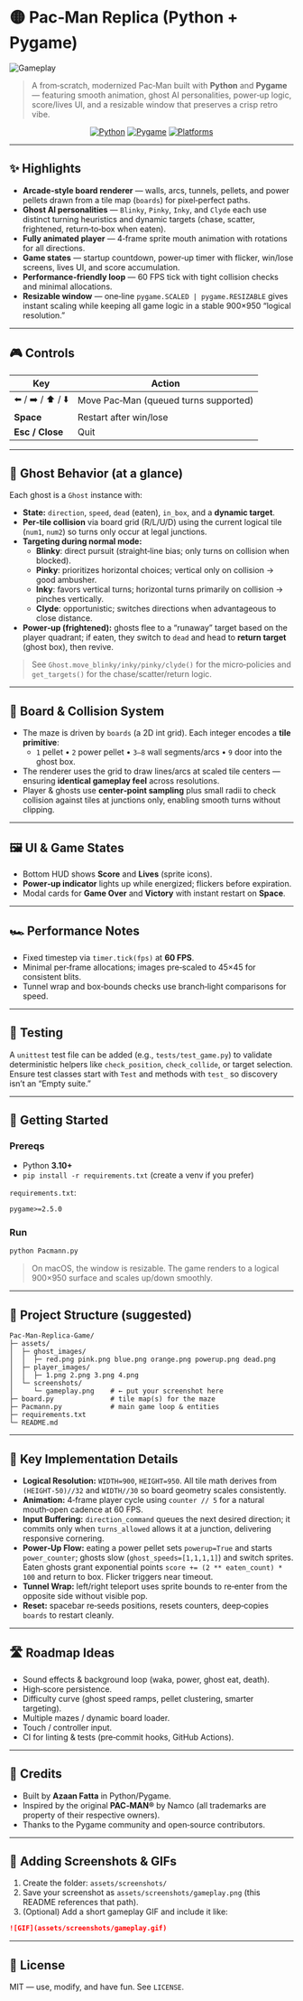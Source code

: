 # 🟡 Pac‑Man Replica (Python + Pygame)

![Gameplay](assets/screenshots/gameplay.png)

> A from‑scratch, modernized Pac‑Man built with **Python** and **Pygame** — featuring smooth animation, ghost AI personalities, power‑up logic, score/lives UI, and a resizable window that preserves a crisp retro vibe.

<p align="center">
  <a href="https://img.shields.io/badge/python-3.10%2B-blue.svg"><img alt="Python" src="https://img.shields.io/badge/python-3.10%2B-blue.svg"></a>
  <a href="https://img.shields.io/badge/pygame-2.x-green.svg"><img alt="Pygame" src="https://img.shields.io/badge/pygame-2.x-green.svg"></a>
  <a href="https://img.shields.io/badge/platform-macOS%7CWindows%7CLinux-informational"><img alt="Platforms" src="https://img.shields.io/badge/platform-macOS%7CWindows%7CLinux-informational"></a>
</p>

---

## ✨ Highlights

- **Arcade‑style board renderer** — walls, arcs, tunnels, pellets, and power pellets drawn from a tile map (`boards`) for pixel‑perfect paths.
- **Ghost AI personalities** — `Blinky`, `Pinky`, `Inky`, and `Clyde` each use distinct turning heuristics and dynamic targets (chase, scatter, frightened, return‑to‑box when eaten).
- **Fully animated player** — 4‑frame sprite mouth animation with rotations for all directions.
- **Game states** — startup countdown, power‑up timer with flicker, win/lose screens, lives UI, and score accumulation.
- **Performance‑friendly loop** — 60 FPS tick with tight collision checks and minimal allocations.
- **Resizable window** — one‑line `pygame.SCALED | pygame.RESIZABLE` gives instant scaling while keeping all game logic in a stable 900×950 “logical resolution.”

---

## 🎮 Controls

| Key | Action |
|---|---|
| ⬅️ / ➡️ / ⬆️ / ⬇️ | Move Pac‑Man (queued turns supported) |
| **Space** | Restart after win/lose |
| **Esc / Close** | Quit |

---

## 🧠 Ghost Behavior (at a glance)

Each ghost is a `Ghost` instance with:
- **State:** `direction`, `speed`, `dead` (eaten), `in_box`, and a **dynamic target**.
- **Per‑tile collision** via board grid (R/L/U/D) using the current logical tile (`num1`, `num2`) so turns only occur at legal junctions.
- **Targeting during normal mode:**
  - **Blinky**: direct pursuit (straight‑line bias; only turns on collision when blocked).
  - **Pinky**: prioritizes horizontal choices; vertical only on collision → good ambusher.
  - **Inky**: favors vertical turns; horizontal turns primarily on collision → pinches vertically.
  - **Clyde**: opportunistic; switches directions when advantageous to close distance.
- **Power‑up (frightened):** ghosts flee to a “runaway” target based on the player quadrant; if eaten, they switch to `dead` and head to **return target** (ghost box), then revive.

> See `Ghost.move_blinky/inky/pinky/clyde()` for the micro‑policies and `get_targets()` for the chase/scatter/return logic.

---

## 🧱 Board & Collision System

- The maze is driven by `boards` (a 2D int grid). Each integer encodes a **tile primitive**:
  - `1` pellet • `2` power pellet • `3–8` wall segments/arcs • `9` door into the ghost box.
- The renderer uses the grid to draw lines/arcs at scaled tile centers — ensuring **identical gameplay feel** across resolutions.
- Player & ghosts use **center‑point sampling** plus small radii to check collision against tiles at junctions only, enabling smooth turns without clipping.

---

## 🖼️ UI & Game States

- Bottom HUD shows **Score** and **Lives** (sprite icons).  
- **Power‑up indicator** lights up while energized; flickers before expiration.  
- Modal cards for **Game Over** and **Victory** with instant restart on **Space**.

---

## 🏎️ Performance Notes

- Fixed timestep via `timer.tick(fps)` at **60 FPS**.
- Minimal per‑frame allocations; images pre‑scaled to 45×45 for consistent blits.
- Tunnel wrap and box‑bounds checks use branch‑light comparisons for speed.

---

## 🧪 Testing

A `unittest` test file can be added (e.g., `tests/test_game.py`) to validate deterministic helpers like `check_position`, `check_collide`, or target selection. Ensure test classes start with `Test` and methods with `test_` so discovery isn’t an “Empty suite.”

---

## 🚀 Getting Started

### Prereqs
- Python **3.10+**
- `pip install -r requirements.txt` (create a venv if you prefer)

`requirements.txt`:
```txt
pygame>=2.5.0
```

### Run
```bash
python Pacmann.py
```

> On macOS, the window is resizable. The game renders to a logical 900×950 surface and scales up/down smoothly.

---

## 🧩 Project Structure (suggested)

```
Pac-Man-Replica-Game/
├─ assets/
│  ├─ ghost_images/
│  │  ├─ red.png pink.png blue.png orange.png powerup.png dead.png
│  ├─ player_images/
│  │  ├─ 1.png 2.png 3.png 4.png
│  └─ screenshots/
│     └─ gameplay.png    # ← put your screenshot here
├─ board.py              # tile map(s) for the maze
├─ Pacmann.py            # main game loop & entities
├─ requirements.txt
└─ README.md
```

---

## 🧮 Key Implementation Details

- **Logical Resolution:** `WIDTH=900`, `HEIGHT=950`. All tile math derives from `(HEIGHT-50)//32` and `WIDTH//30` so board geometry scales consistently.
- **Animation:** 4‑frame player cycle using `counter // 5` for a natural mouth‑open cadence at 60 FPS.
- **Input Buffering:** `direction_command` queues the next desired direction; it commits only when `turns_allowed` allows it at a junction, delivering responsive cornering.
- **Power‑Up Flow:** eating a power pellet sets `powerup=True` and starts `power_counter`; ghosts slow (`ghost_speeds=[1,1,1,1]`) and switch sprites. Eaten ghosts grant exponential points `score += (2 ** eaten_count) * 100` and return to box. Flicker triggers near timeout.
- **Tunnel Wrap:** left/right teleport uses sprite bounds to re‑enter from the opposite side without visible pop.
- **Reset:** spacebar re‑seeds positions, resets counters, deep‑copies `boards` to restart cleanly.

---

## 🛣️ Roadmap Ideas

- Sound effects & background loop (waka, power, ghost eat, death).
- High‑score persistence.
- Difficulty curve (ghost speed ramps, pellet clustering, smarter targeting).
- Multiple mazes / dynamic board loader.
- Touch / controller input.
- CI for linting & tests (pre‑commit hooks, GitHub Actions).

---

## 🙌 Credits

- Built by **Azaan Fatta** in Python/Pygame.
- Inspired by the original **PAC‑MAN®** by Namco (all trademarks are property of their respective owners).
- Thanks to the Pygame community and open‑source contributors.

---

## 📸 Adding Screenshots & GIFs

1. Create the folder: `assets/screenshots/`
2. Save your screenshot as `assets/screenshots/gameplay.png` (this README references that path).
3. (Optional) Add a short gameplay GIF and include it like:

```markdown
![GIF](assets/screenshots/gameplay.gif)
```

---

## 📄 License

MIT — use, modify, and have fun. See `LICENSE`.
